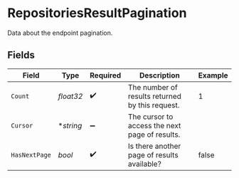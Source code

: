# RepositoriesResultPagination

Data about the endpoint pagination.


## Fields

| Field                                           | Type                                            | Required                                        | Description                                     | Example                                         |
| ----------------------------------------------- | ----------------------------------------------- | ----------------------------------------------- | ----------------------------------------------- | ----------------------------------------------- |
| `Count`                                         | *float32*                                       | :heavy_check_mark:                              | The number of results returned by this request. | 1                                               |
| `Cursor`                                        | **string*                                       | :heavy_minus_sign:                              | The cursor to access the next page of results.  |                                                 |
| `HasNextPage`                                   | *bool*                                          | :heavy_check_mark:                              | Is there another page of results available?     | false                                           |